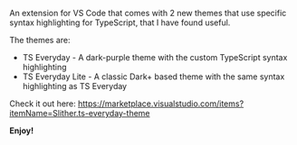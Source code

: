 An extension for VS Code that comes with 2 new themes that use specific syntax highlighting for TypeScript, that I have found useful.

The themes are:

* TS Everyday - A dark-purple theme with the custom TypeScript syntax highlighting
* TS Everyday Lite - A classic Dark+ based theme with the same syntax highlighting as TS Everyday

Check it out here: https://marketplace.visualstudio.com/items?itemName=Slither.ts-everyday-theme

**Enjoy!**